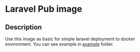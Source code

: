 Laravel Pub image
=================

Description
-----------

Use this image as basic for simple laravel deployment to docker environment. You can see example in [example](example) folder.

